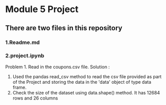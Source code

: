 # Module 5 Project
## There are two files in this repository
### 1.Readme.md
### 2.project.ipynb


Problem 1. Read in the coupons.csv file.
Solution : 
1. Used the pandas read_csv method to read the csv file provided as part of the Project and storing the data in the 'data' object of type data frame.
2. Check the size of the dataset using data.shape() method. It has 12684 rows and 26 columns









